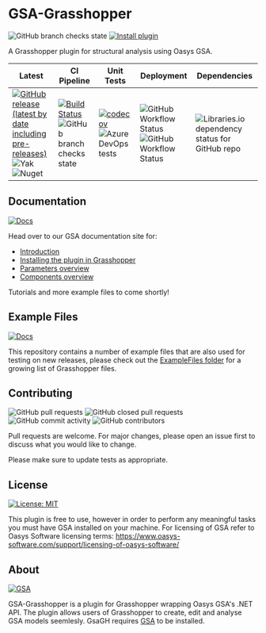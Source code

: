 # GSA-Grasshopper
![GitHub branch checks state](https://img.shields.io/badge/dynamic/json?color=blue&label=Downloads&query=download_count&url=https%3A%2F%2Fyak.rhino3d.com%2Fpackages%2Fgsa) [![Install plugin](https://img.shields.io/badge/Install-Food4Rhino-lightgrey)](https://www.food4rhino.com/en/app/gsa)

A Grasshopper plugin for structural analysis using Oasys GSA.

| Latest | CI Pipeline | Unit Tests | Deployment | Dependencies |
| ------ | ----------- | ---------- | ---------- | ------------ |
| [![GitHub release (latest by date including pre-releases)](https://img.shields.io/github/v/release/arup-group/GSA-Grasshopper?include_prereleases)](https://github.com/arup-group/GSA-Grasshopper/releases) <br /> ![Yak](https://img.shields.io/badge/dynamic/json?color=blue&label=Yak&prefix=v&query=version&url=https%3A%2F%2Fyak.rhino3d.com%2Fpackages%2Fgsa) <br /> ![Nuget](https://img.shields.io/nuget/vpre/gsagh) | [![Build Status](https://dev.azure.com/oasys-software/OASYS%20libraries/_apis/build/status/arup-group.GSA-Grasshopper?branchName=main)](https://dev.azure.com/oasys-software/OASYS%20libraries/_build/latest?definitionId=139&branchName=main) <br /> ![GitHub branch checks state](https://img.shields.io/github/checks-status/arup-group/gsa-grasshopper/main) | [![codecov](https://codecov.io/gh/arup-group/GSA-Grasshopper/branch/main/graph/badge.svg?token=MB9FPYAICX)](https://codecov.io/gh/arup-group/GSA-Grasshopper) <br /> ![Azure DevOps tests](https://img.shields.io/azure-devops/tests/oasys-software/OASYS%2520libraries/139/main?compact_message) | ![GitHub Workflow Status](https://img.shields.io/github/actions/workflow/status/arup-group/gsa-grasshopper/github-release-yak.yml?label=yak) <br /> ![GitHub Workflow Status](https://img.shields.io/github/actions/workflow/status/arup-group/gsa-grasshopper/github-release-nuget.yml?label=nuget) | ![Libraries.io dependency status for GitHub repo](https://img.shields.io/librariesio/github/arup-group/gsa-grasshopper) |

## Documentation
[![Docs](https://img.shields.io/badge/Docs-GsaGH%20Introduction-blue)](https://docs.oasys-software.com/structural/gsa/explanations/gsagh-introduction.html?source=GsaGhGithub)

Head over to our GSA documentation site for:
- [Introduction](https://docs.oasys-software.com/structural/gsa/explanations/gsagh-introduction.html?source=GsaGhGithub)
- [Installing the plugin in Grasshopper](https://docs.oasys-software.com/structural/gsa/tutorials/gsagh-installing-grasshopper-plugin.html?source=GsaGhGithub)
- [Parameters overview](https://docs.oasys-software.com/structural/gsa/explanations/gsagh-parameters.html?source=GsaGhGithub)
- [Components overview](https://docs.oasys-software.com/structural/gsa/explanations/gsagh-components.html?source=GsaGhGithub)

Tutorials and more example files to come shortly!

## Example Files
[![Docs](https://img.shields.io/badge/Grasshopper-Example%20Files-green)](/ExampleFiles)

This repository contains a number of example files that are also used for testing on new releases, please check out the [ExampleFiles folder](/ExampleFiles) for a growing list of Grasshopper files.

## Contributing
![GitHub pull requests](https://img.shields.io/github/issues-pr-raw/arup-group/gsa-grasshopper) ![GitHub closed pull requests](https://img.shields.io/github/issues-pr-closed-raw/arup-group/gsa-grasshopper?logoColor=brightgreen)
![GitHub commit activity](https://img.shields.io/github/commit-activity/m/arup-group/gsa-grasshopper)
![GitHub contributors](https://img.shields.io/github/contributors/arup-group/gsa-grasshopper)

Pull requests are welcome. For major changes, please open an issue first to discuss what you would like to change.

Please make sure to update tests as appropriate.

## License
[![License: MIT](https://img.shields.io/badge/License-MIT-yellow.svg)](https://opensource.org/licenses/MIT)

This plugin is free to use, however in order to perform any meaningful tasks you must have GSA installed on your machine. For licensing of GSA refer to Oasys Software licensing terms: https://www.oasys-software.com/support/licensing-of-oasys-software/

## About
[![GSA](https://img.shields.io/badge/Oasys-GSA-blue)](https://www.oasys-software.com/products/gsa/)

GSA-Grasshopper is a plugin for Grasshopper wrapping Oasys GSA's .NET API. The plugin allows users of Grasshopper to create, edit and analyse GSA models seemlesly. GsaGH requires [GSA](https://www.oasys-software.com/products/gsa/) to be installed.

